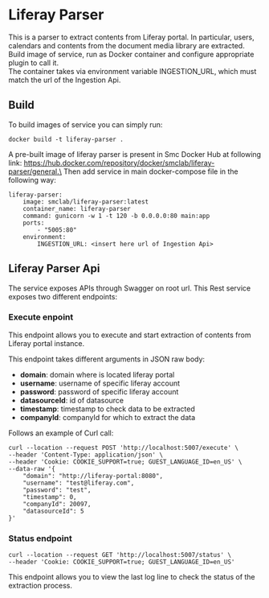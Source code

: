 # Liferay Parser

This is a parser to extract contents from Liferay portal. In particular, users, calendars and contents from the document media library are extracted.\
Build image of service, run as Docker container and configure appropriate plugin to call it.\
The container takes via environment variable INGESTION_URL, which must match the url of the Ingestion Api.

## Build

To build images of service you can simply run:

```
docker build -t liferay-parser .
```

A pre-built image of liferay parser is present in Smc Docker Hub at following link: https://hub.docker.com/repository/docker/smclab/liferay-parser/general.\
Then add service in main docker-compose file in the following way:

```
liferay-parser:
    image: smclab/liferay-parser:latest
    container_name: liferay-parser
    command: gunicorn -w 1 -t 120 -b 0.0.0.0:80 main:app
    ports:
        - "5005:80"
    environment:
        INGESTION_URL: <insert here url of Ingestion Api> 
```


## Liferay Parser Api

The service exposes APIs through Swagger on root url.
This Rest service exposes two different endpoints:

### Execute enpoint

This endpoint allows you to execute and start extraction of contents from Liferay portal instance.

This endpoint takes different arguments in JSON raw body:

- **domain**: domain where is located liferay portal
- **username**: username of specific liferay account
- **password**: password of specific liferay account
- **datasourceId**: id of datasource
- **timestamp**: timestamp to check data to be extracted
- **companyId**: companyId for which to extract the data

Follows an example of Curl call:

```
curl --location --request POST 'http://localhost:5007/execute' \
--header 'Content-Type: application/json' \
--header 'Cookie: COOKIE_SUPPORT=true; GUEST_LANGUAGE_ID=en_US' \
--data-raw '{
    "domain": "http://liferay-portal:8080",
    "username": "test@liferay.com",
    "password": "test",
    "timestamp": 0,
    "companyId": 20097,
    "datasourceId": 5
}'
```

### Status endpoint

```
curl --location --request GET 'http://localhost:5007/status' \
--header 'Cookie: COOKIE_SUPPORT=true; GUEST_LANGUAGE_ID=en_US'
```

This endpoint allows you to view the last log line to check the status of the extraction process.